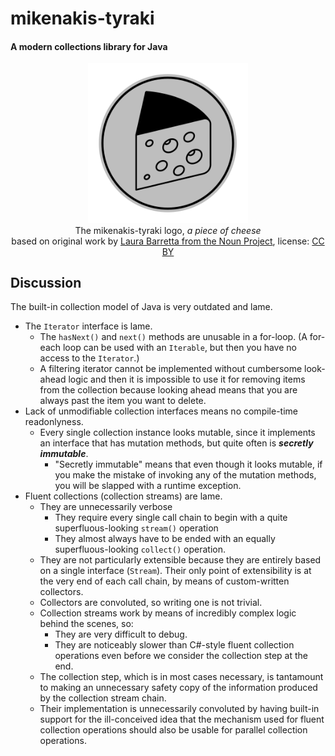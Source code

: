 # mikenakis-tyraki

#### A modern collections library for Java

<p align="center">
<img title="mikenakis-tyraki logo" src="mikenakis-tyraki.svg" width="256"/><br/>
The mikenakis-tyraki logo, <i>a piece of cheese</i><br/>
based on original work by <a href="https://thenounproject.com/term/cheese/402993/">Laura Barretta from the Noun Project</a>, license: <a href="https://creativecommons.org/licenses/by/3.0/us/">CC BY</a><br/>
</p>

## Discussion

The built-in collection model of Java is very outdated and lame.

- The `Iterator` interface is lame.
  - The `hasNext()` and `next()` methods are unusable in a for-loop.  (A for-each loop can be used with an `Iterable`, but then you have no access to the `Iterator`.)
  - A filtering iterator cannot be implemented without cumbersome look-ahead logic and then it is impossible to use it for removing items from the collection because looking ahead means that you are always past the item you want to delete.
- Lack of unmodifiable collection interfaces means no compile-time readonlyness. 
  - Every single collection instance looks mutable, since it implements an interface that has mutation methods, but quite often is **_secretly immutable_**.
    - "Secretly immutable" means that even though it looks mutable, if you make the mistake of invoking any of the mutation methods, you will be slapped with a runtime exception.
- Fluent collections (collection streams) are lame.
  - They are unnecessarily verbose
    - They require every single call chain to begin with a quite superfluous-looking `stream()` operation
    - They almost always have to be ended with an equally superfluous-looking `collect()` operation.
  - They are not particularly extensible because they are entirely based on a single interface (`Stream`). Their only point of extensibility is at the very end of each call chain, by means of custom-written collectors.
  - Collectors are convoluted, so writing one is not trivial.
  - Collection streams work by means of incredibly complex logic behind the scenes, so:
    - They are very difficult to debug.
    - They are noticeably slower than C#-style fluent collection operations even before we consider the collection step at the end.
  - The collection step, which is in most cases necessary, is tantamount to making an unnecessary safety copy of the information produced by the collection stream chain.
  - Their implementation is unnecessarily convoluted by having built-in support for the ill-conceived idea that the mechanism used for fluent collection operations should also be usable for parallel collection operations.
